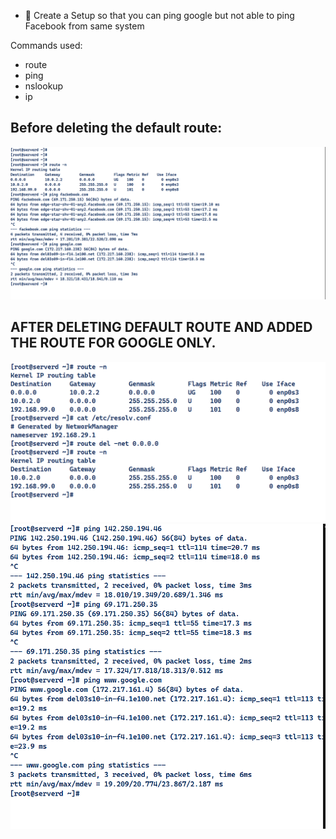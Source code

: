- 🔰 Create a Setup so that you can ping google  but not able to ping Facebook from same system

Commands used:

- route 
- ping
- nslookup
- ip

## Before deleting the default route:

<img src="./ss/normal.PNG" >


## AFTER DELETING DEFAULT ROUTE AND ADDED THE ROUTE FOR GOOGLE ONLY.

<img src="./ss/02-route-del.PNG" >

<img src="./ss/06-route-added.PNG" >





